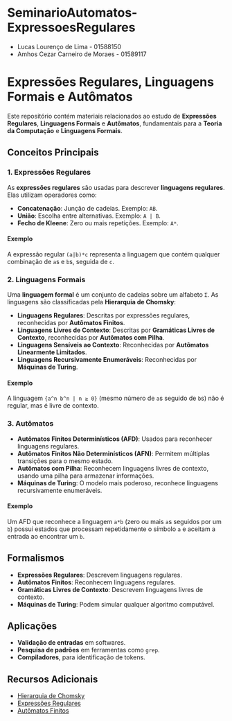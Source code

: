 # SeminarioAutomatos-ExpressoesRegulares

- Lucas Lourenço de Lima - 01588150
- Amhos Cezar Carneiro de Moraes - 01589117



# Expressões Regulares, Linguagens Formais e Autômatos

Este repositório contém materiais relacionados ao estudo de **Expressões Regulares**, **Linguagens Formais** e **Autômatos**, fundamentais para a **Teoria da Computação** e **Linguagens Formais**.

## Conceitos Principais

### 1. Expressões Regulares
As **expressões regulares** são usadas para descrever **linguagens regulares**. Elas utilizam operadores como:

- **Concatenação**: Junção de cadeias. Exemplo: `AB`.
- **União**: Escolha entre alternativas. Exemplo: `A | B`.
- **Fecho de Kleene**: Zero ou mais repetições. Exemplo: `A*`.

#### Exemplo
A expressão regular `(a|b)*c` representa a linguagem que contém qualquer combinação de `a`s e `b`s, seguida de `c`.

### 2. Linguagens Formais
Uma **linguagem formal** é um conjunto de cadeias sobre um alfabeto `Σ`. As linguagens são classificadas pela **Hierarquia de Chomsky**:

- **Linguagens Regulares**: Descritas por expressões regulares, reconhecidas por **Autômatos Finitos**.
- **Linguagens Livres de Contexto**: Descritas por **Gramáticas Livres de Contexto**, reconhecidas por **Autômatos com Pilha**.
- **Linguagens Sensíveis ao Contexto**: Reconhecidas por **Autômatos Linearmente Limitados**.
- **Linguagens Recursivamente Enumeráveis**: Reconhecidas por **Máquinas de Turing**.

#### Exemplo
A linguagem `{a^n b^n | n ≥ 0}` (mesmo número de `a`s seguido de `b`s) não é regular, mas é livre de contexto.

### 3. Autômatos
- **Autômatos Finitos Determinísticos (AFD)**: Usados para reconhecer linguagens regulares.
- **Autômatos Finitos Não Determinísticos (AFN)**: Permitem múltiplas transições para o mesmo estado.
- **Autômatos com Pilha**: Reconhecem linguagens livres de contexto, usando uma pilha para armazenar informações.
- **Máquinas de Turing**: O modelo mais poderoso, reconhece linguagens recursivamente enumeráveis.

#### Exemplo
Um AFD que reconhece a linguagem `a*b` (zero ou mais `a`s seguidos por um `b`) possui estados que processam repetidamente o símbolo `a` e aceitam a entrada ao encontrar um `b`.

## Formalismos
- **Expressões Regulares**: Descrevem linguagens regulares.
- **Autômatos Finitos**: Reconhecem linguagens regulares.
- **Gramáticas Livres de Contexto**: Descrevem linguagens livres de contexto.
- **Máquinas de Turing**: Podem simular qualquer algoritmo computável.

## Aplicações
- **Validação de entradas** em softwares.
- **Pesquisa de padrões** em ferramentas como `grep`.
- **Compiladores**, para identificação de tokens.

## Recursos Adicionais
- [Hierarquia de Chomsky](https://en.wikipedia.org/wiki/Chomsky_hierarchy)
- [Expressões Regulares](https://en.wikipedia.org/wiki/Regular_expression)
- [Autômatos Finitos](https://en.wikipedia.org/wiki/Finite-state_machine)
